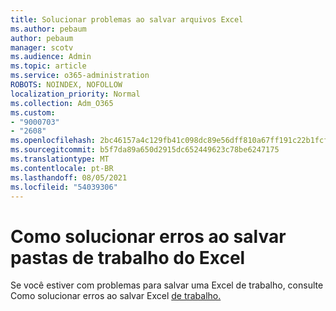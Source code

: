 ```yaml
---
title: Solucionar problemas ao salvar arquivos Excel
ms.author: pebaum
author: pebaum
manager: scotv
ms.audience: Admin
ms.topic: article
ms.service: o365-administration
ROBOTS: NOINDEX, NOFOLLOW
localization_priority: Normal
ms.collection: Adm_O365
ms.custom:
- "9000703"
- "2608"
ms.openlocfilehash: 2bc46157a4c129fb41c098dc89e56dff810a67ff191c22b1fcfad045077d4519
ms.sourcegitcommit: b5f7da89a650d2915dc652449623c78be6247175
ms.translationtype: MT
ms.contentlocale: pt-BR
ms.lasthandoff: 08/05/2021
ms.locfileid: "54039306"
---
```

# <a name="how-to-troubleshoot-errors-when-you-save-excel-workbooks"></a>Como solucionar erros ao salvar pastas de trabalho do Excel

Se você estiver com problemas para salvar uma Excel de trabalho, consulte Como solucionar erros ao salvar Excel [de trabalho.](https://docs.microsoft.com/office/troubleshoot/excel/issue-when-save-excel-workbooks)
